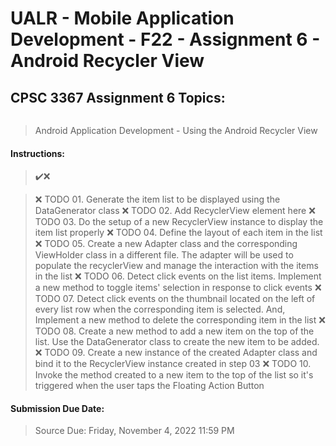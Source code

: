 # UALR - Mobile Application Development - F22 - Assignment 6 - Android Recycler View

## CPSC 3367 Assignment 6 Topics:

<img title="" src="file:///Users/decyple/Downloads/RecyclerIcon.png" alt="" data-align="center">

> Android Application Development - Using the Android Recycler View

#### Instructions:

> :heavy_check_mark::x:

> :x: TODO 01. Generate the item list to be displayed using the DataGenerator class
> :x: TODO 02. Add RecyclerView element here
> :x: TODO 03. Do the setup of a new RecyclerView instance to display the item list properly
> :x: TODO 04. Define the layout of each item in the list
> :x: TODO 05. Create a new Adapter class and the corresponding ViewHolder class in a different file. The adapter will be used to populate the recyclerView and manage the interaction with the items in the list
> :x: TODO 06. Detect click events on the list items. Implement a new method to toggle items' selection in response to click events
> :x: TODO 07. Detect click events on the thumbnail located on the left of every list row when the corresponding item is selected. And, Implement a new method to delete the corresponding item in the list
> :x: TODO 08. Create a new method to add a new item on the top of the list. Use the DataGenerator class to create the new item to be added.
> :x: TODO 09. Create a new instance of the created Adapter class and bind it to the RecyclerView instance created in step 03
> :x: TODO 10. Invoke the method created to a new item to the top of the list so it's triggered when the user taps the Floating Action Button

#### Submission Due Date:

>  Source Due: Friday, November 4, 2022 11:59 PM
